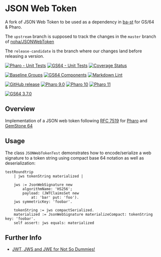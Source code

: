 # JSON Web Token

A fork of JSON Web Token to be used as a dependency in [ba-st](https://githu.com/ba-st) for GS/64 & Pharo.

The `upstream` branch is supposed to track the changes in the `master` branch of [noha/JSONWebToken](https://github.com/noha/JSONWebToken)

The `release-candidate` is the branch where our changes land before releasing a version.

[![Pharo - Unit Tests](https://github.com/ba-st-dependencies/JSONWebToken/actions/workflows/unit-tests.yml/badge.svg)](https://github.com/ba-st-dependencies/JSONWebToken/actions/workflows/unit-tests.yml/badge.svg)
[![GS64 - Unit Tests](https://github.com/ba-st-dependencies/JSONWebToken/actions/workflows/unit-tests-gs64.yml/badge.svg)](https://github.com/ba-st-dependencies/JSONWebToken/actions/workflows/unit-tests-gs64.yml)
[![Coverage Status](https://codecov.io/github/ba-st-dependencies/JSONWebToken/coverage.svg?branch=release-candidate)](https://codecov.io/gh/ba-st-dependencies/JSONWebToken/branch/release-candidate)

[![Baseline Groups](https://github.com/ba-st-dependencies/JSONWebToken/actions/workflows/loading-groups.yml/badge.svg)](https://github.com/ba-st-dependencies/JSONWebToken/actions/workflows/loading-groups.yml)
[![GS64 Components](https://github.com/ba-st-dependencies/JSONWebToken/actions/workflows/loading-gs64-components.yml/badge.svg)](https://github.com/ba-st-dependencies/JSONWebToken/actions/workflows/loading-gs64-components.yml)
[![Markdown Lint](https://github.com/ba-st-dependencies/JSONWebToken/actions/workflows/markdown-lint.yml/badge.svg)](https://github.com/ba-st-dependencies/JSONWebToken/actions/workflows/markdown-lint.yml)

[![GitHub release](https://img.shields.io/github/release/ba-st-dependencies/JSONWebToken.svg)](https://github.com/ba-st-dependencies/JSONWebToken/releases/latest)
[![Pharo 9.0](https://img.shields.io/badge/Pharo-9.0-informational)](https://pharo.org)
[![Pharo 10](https://img.shields.io/badge/Pharo-10-informational)](https://pharo.org)
[![Pharo 11](https://img.shields.io/badge/Pharo-11-informational)](https://pharo.org)

[![GS64 3.7.0](https://img.shields.io/badge/GS64-3.7.0-informational)](https://gemtalksystems.com/products/gs64/)

## Overview

Implementation of a JSON web token following [RFC 7519](https://tools.ietf.org/html/rfc7519)
for [Pharo](http://www.pharo.org) and [GemStone 64](https://gemtalksystems.com/products/gs64/)

## Usage

The class `JSONWebTokenTest` demonstrates how to encode/serialize a web
signature to a token string using compact base 64 notation as well as
deserialization:

```smalltalk
testRoundtrip
	| jws tokenString materialized |
	
	jws := JsonWebSignature new
		algorithmName: 'HS256';
		payload: (JWTClaimsSet new
			at: 'bar' put: 'foo').
	jws symmetricKey: 'foobar'.
	
	tokenString := jws compactSerialized.
	materialized := JsonWebSignature materializeCompact: tokenString key: 'foobar'.
	self assert: jws equals: materialized

```

## Further Info

- [JWT, JWS and JWE for Not So Dummies!](https://medium.facilelogin.com/jwt-jws-and-jwe-for-not-so-dummies-b63310d201a3)
